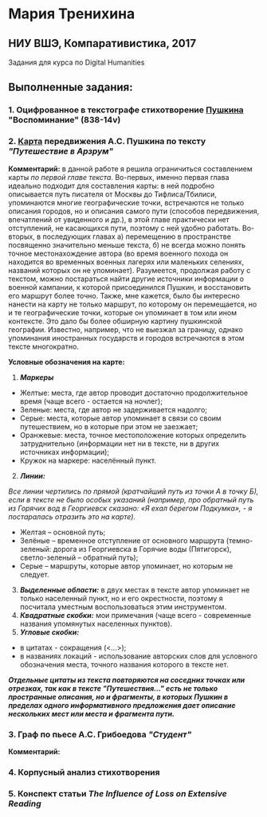 # Мария Тренихина  
## НИУ ВШЭ, Компаративистика, 2017 
Задания для курса по Digital Humanities 

## Выполненные задания: 

### 1. Оцифрованное в текстографе стихотворение [Пушкина](https://github.com/MariaTrenikhina/MariaTrenikhina/blob/master/838-14v%20%D0%92%D0%BE%D1%81%D0%BF%D0%BE%D0%BC%D0%B8%D0%BD%D0%B0%D0%BD%D0%B8%D0%B5.xml) "Воспоминание" (838-14v) 

### 2. [Карта](https://github.com/MariaTrenikhina/MariaTrenikhina/blob/master/Pushkin_travel_to_Arzrum_map.geojson) передвижения А.С. Пушкина по тексту *"Путешествие в Арзрум"* 

**Комментарий:** в данной работе я решила ограничиться составлением карты *по первой главе текста*. Во-первых, именно первая глава идеально подходит для составления карты: в ней подробно описывается путь писателя от Москвы до Тифлиса/Тбилиси, упоминаются многие географические точки, встречаются не только описания городов, но и описания самого пути (способов передвижения, впечатлений от увиденного и др.), в этой главе практически нет отступлений, не касающихся пути, поэтому с ней удобно работать. Во-вторых, в последующих главах а) перемещению в пространстве посвященно значительно меньше текста, б) не всегда можно понять точное местонахождение автора (во время военного похода он находится во временных военных лагерях или маленьких селениях, названий которых он не упоминает). Разумеется, продолжая работу с текстом, можно постараться найти другие источники информации о военной кампании, к которой присоединился Пушкин, и восстановить его маршрут более точно. Также, мне кажется, было бы интересно нанести на карту не только маршрут, по которому он перемещается, но и те географические точки, которые он упоминает в том или ином контексте. Это дало бы более обширную картину пушкинской географии. Известно, например, что не выезжал за границу, однако упоминания иностранных государств и городов встречаются в этом тексте многократно.   

**Условные обозначения на карте:** 

1. ***Маркеры***    
  * Желтые: места, где автор проводит достаточно продолжительное время (чаще всего - остается на ночлег); 
  * Зеленые: места, где автор не задерживается надолго; 
  * Серые: места, которые автор упоминает в связи со своим путешествием, но в которые при этом не заезжает; 
  * Оранжевые: места, точное местоположение которых определить затруднительно (информации нет ни в тексте, ни в других источниках информации); 
  * Кружок на маркере: населённый пункт. 
2. ***Линии:*** 

*Все линии чертились по прямой (кратчайший путь из точки А в точку Б), если в тексте не было особых указаний (например, про обратный путь из Горячих вод в Георгиевск сказано: «Я ехал берегом Подкумка», - я постаралась отразить это на карте).* 
  * Желтая – основной путь;  
  * Зелёные – временное отступление от основного маршрута (темно-зеленый: дорога из Георгиевска в Горячие воды (Пятигорск), светло-зеленый – обратный путь); 
  * Серые – маршруты, которые автор упоминает, но которым не следует. 
3. ***Выделенные области:*** в двух местах в тексте автор упоминает не только населенный пункт, но и его окрестности, поэтому я посчитала уместным воспользоваться этим инструментом. 
4. ***Квадратные скобки:*** мои примечания (чаще всего - современные названия упомянутых населенных пунктов). 
5. ***Угловые скобки:*** 
  * в цитатах - сокращения (<...>); 
  * в названиях локаций - использование авторских слов для условного обозначения места, точного названия которого в тексте нет. 

***Отдельные цитаты из текста повторяются на соседних точках или отрезках, так как в тексте "Путешествия..." есть не только пространные описания, но и фрагменты, в которых Пушкин в пределах одного информативного предложения дает описание нескольких мест или места и фрагмента пути.*** 

### 3. Граф по пьесе А.С. Грибоедова _"Студент"_ 

**Комментарий:** 

### 4. Корпусный анализ стихотворения 

### 5. Конспект статьи _The Influence of Loss on Extensive Reading_ 



